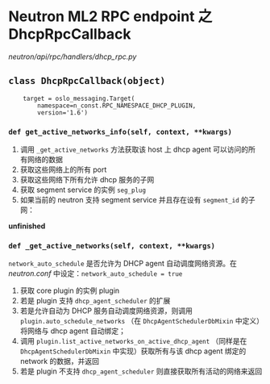 # Neutron ML2 RPC endpoint 之 DhcpRpcCallback

*neutron/api/rpc/handlers/dhcp_rpc.py*

## `class DhcpRpcCallback(object)`

```
    target = oslo_messaging.Target(
        namespace=n_const.RPC_NAMESPACE_DHCP_PLUGIN,
        version='1.6')
```

### `def get_active_networks_info(self, context, **kwargs)`

1. 调用 `_get_active_networks` 方法获取该 host 上 dhcp agent 可以访问的所有网络的数据
2. 获取这些网络上的所有 port
3. 获取这些网络下所有允许 dhcp 服务的子网
4. 获取 segment service 的实例 `seg_plug`
5. 如果当前的 neutron 支持 segment service 并且存在设有 `segment_id` 的子网：

**unfinished**













### `def _get_active_networks(self, context, **kwargs)`

`network_auto_schedule` 是否允许为 DHCP agent 自动调度网络资源。在 *neutron.conf* 中设定：`network_auto_schedule = true`

1. 获取 core plugin 的实例 plugin
2. 若是 plugin 支持 `dhcp_agent_scheduler` 的扩展
 1. 若是允许自动为 DHCP 服务自动调度网络资源，则调用 `plugin.auto_schedule_networks` （在 `DhcpAgentSchedulerDbMixin` 中定义）将网络与 dhcp agent 自动绑定；
 2. 调用 `plugin.list_active_networks_on_active_dhcp_agent` （同样是在 `DhcpAgentSchedulerDbMixin` 中实现）获取所有与该 dhcp agent 绑定的 network 的数据，并返回
3. 若是 plugin 不支持 `dhcp_agent_scheduler` 则直接获取所有活动的网络来返回